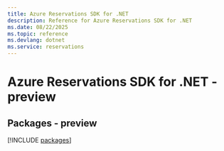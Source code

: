 ```yaml
---
title: Azure Reservations SDK for .NET
description: Reference for Azure Reservations SDK for .NET
ms.date: 08/22/2025
ms.topic: reference
ms.devlang: dotnet
ms.service: reservations
---
```

# Azure Reservations SDK for .NET - preview
## Packages - preview
[!INCLUDE [packages](reservations-index.md)]